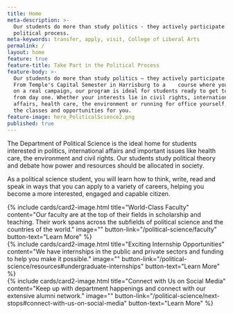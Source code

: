 ```yaml
---
title: Home
meta-description: >-
  Our students do more than study politics - they actively participate in the
  political process. 
meta-keywords: transfer, apply, visit, College of Liberal Arts
permalink: /
layout: home
feature: true
feature-title: Take Part in the Political Process
feature-body: >-
  Our students do more than study politics — they actively participate in it.
  From Temple's Capital Semester in Harrisburg to a    course where you intern
  on a real campaign, our program is ideal for students ready to get to work
  from day one. Whether your interests lie in civil rights, international
  affairs, health care, the environment or running for office yourself, we have
  the classes and opportunities for you.
feature-image: hero_PoliticalScience2.png
published: true
---
```

The Department of Political Science is the ideal home for students interested in politics, international affairs and important issues like health care, the environment and civil rights. Our students study political theory and debate how power and resources should be allocated in society.

As a political science student, you will learn how to think, write, read and speak in ways that  you can apply to a variety of careers, helping you become a more interested, engaged and capable citizen.

<div class="row row-wide">
  <div class="col m12 l4">{% include cards/card2-image.html 
    title="World-Class Faculty" 
    content="Our faculty are at the top of their fields in scholarship and teaching. Their work spans across the subfields of political science and the countries of the world." 
    image="" 
    button-link="/political-science/faculty" 
    button-text="Learn More" %}
  </div>
  <div class="row row-wide">
    <div class="col m12 l4">{% include cards/card2-image.html 
      title="Exciting Internship Opportunities" 
      content="We have internships in the public and private sectors and funding to help you make it possible." 
      image="" 
      button-link="/political-science/resources#undergraduate-internships" 
      button-text="Learn More" %}
    </div>
    <div class="row row-wide">
      <div class="col m12 l4">{% include cards/card2-image.html 
        title="Connect with Us on Social Media" 
        content="Keep up with department happenings and connect with our extensive alumni network." 
        image="" 
        button-link="/political-science/next-stops#connect-with-us-on-social-media" 
        button-text="Learn More" %}
      </div>
</div>
